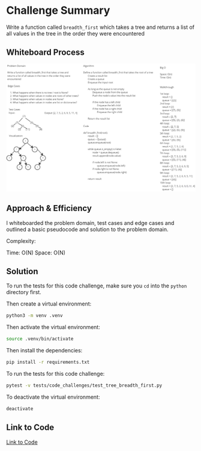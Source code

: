 # Challenge Summary

Write a function called `breadth_first` which takes a tree and returns a list of all values in the tree in the order they were encountered

## Whiteboard Process

![Breadth First Traversal](code_challenge_17.jpg)

## Approach & Efficiency

I whiteboarded the problem domain, test cases and edge cases and outlined a basic pseudocode and solution to the problem domain.

Complexity:

Time: O(N)
Space: O(N)

## Solution

To run the tests for this code challenge, make sure you `cd` into the `python` directory first.

Then create a virtual environment:

```bash
python3 -m venv .venv
```

Then activate the virtual environment:

```bash
source .venv/bin/activate
```

Then install the dependencies:

```bash
pip install -r requirements.txt
```

To run the tests for this code challenge:

```bash
pytest -v tests/code_challenges/test_tree_breadth_first.py
```

To deactivate the virtual environment:

```bash
deactivate
```

## Link to Code

[Link to Code](../code_challenges/../tree_breadth_first.py)
